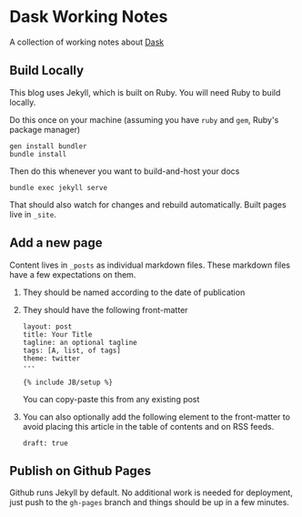 Dask Working Notes
==================

A collection of working notes about [Dask](https://dask.org)


Build Locally
-------------

This blog uses Jekyll, which is built on Ruby.  You will need Ruby to build
locally.

Do this once on your machine (assuming you have `ruby` and `gem`, Ruby's
package manager)

```
gen install bundler
bundle install
```

Then do this whenever you want to build-and-host your docs

```
bundle exec jekyll serve
```

That should also watch for changes and rebuild automatically.  Built pages live
in `_site`.



Add a new page
--------------

Content lives in `_posts` as individual markdown files.  These markdown files
have a few expectations on them.

1.  They should be named according to the date of publication
2.  They should have the following front-matter

    ```
    layout: post
    title: Your Title
    tagline: an optional tagline
    tags: [A, list, of tags]
    theme: twitter
    ---

    {% include JB/setup %}
    ```

    You can copy-paste this from any existing post
3.  You can also optionally add the following element to the front-matter to
    avoid placing this article in the table of contents and on RSS feeds.

    ```
    draft: true
    ```


Publish on Github Pages
-----------------------

Github runs Jekyll by default.  No additional work is needed for deployment,
just push to the `gh-pages` branch and things should be up in a few minutes.
